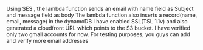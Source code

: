 Using SES , the lambda function sends an email with name field as Subject and message field as body
The lambda function also inserts a record(name, email, message) in the dynamoDB
I have enabled SSL(TSL 1.1v) and also generated a cloudfront URL which points to the S3 bucket.
I have verified only two gmail accounts for now. For testing purposes, you guys can add and verify more email addresses
